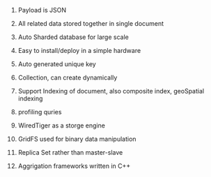 1. Payload is JSON

2. All related data stored together in single document

3. Auto Sharded database for large scale

4. Easy to install\/deploy in a simple hardware

5. Auto generated unique key

6. Collection, can create dynamically

7. Support Indexing of document, also composite index, geoSpatial indexing

8. profiling quries

9. WiredTiger as a storge engine

10. GridFS used for binary data manipulation

11. Replica Set rather than master-slave

12. Aggrigation frameworks written in C++

